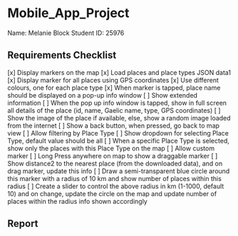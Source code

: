 # Mobile_App_Project

Name: Melanie Block
Student ID: 25976

## Requirements Checklist
[x] Display markers on the map
    [x] Load places and place types JSON data1
    [x] Display marker for all places using GPS coordinates
    [x] Use different colours, one for each place type
    [x] When marker is tapped, place name should be displayed on a pop-up info window
[ ] Show extended information
    [ ] When the pop up info window is tapped, show in full screen all details of the place (id, name, Gaelic name, type, GPS coordinates)
    [ ] Show the image of the place if available, else, show a random image loaded from the internet 
    [ ] Show a back button, when pressed, go back to map view
[ ] Allow filtering by Place Type 
    [ ] Show dropdown for selecting Place Type, default value should be all
    [ ] When a specific Place Type is selected, show only the places with this Place Type on the map
[ ] Allow custom marker
    [ ] Long Press anywhere on map to show a draggable marker
    [ ] Show distance2 to the nearest place (from the downloaded data), and on drag marker, update this info
    [ ] Draw a semi-transparent blue circle around this marker with a radius of 10 km and show number of places within this radius
    [ ] Create a slider to control the above radius in km (1-1000, default 10) and on change, update the circle on the map and update number of places within the radius info shown accordingly

## Report
